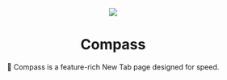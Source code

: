 <p align="center">
  <img src="https://images.emojiterra.com/twitter/v12/512px/1f9ed.png"/>
</p>

<h1 align="center">
  Compass
</h1>

<p align="center">
🧭 Compass is a feature-rich New Tab page designed for speed.
</p>
